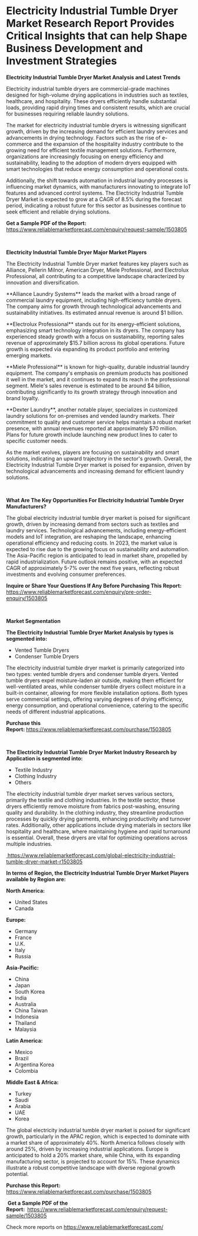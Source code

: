 <p><h1>Electricity Industrial Tumble Dryer Market Research Report Provides Critical Insights that can help Shape Business Development and Investment Strategies</h1></p><p><strong>Electricity Industrial Tumble Dryer Market Analysis and Latest Trends</strong></p>
<p><p>Electricity industrial tumble dryers are commercial-grade machines designed for high-volume drying applications in industries such as textiles, healthcare, and hospitality. These dryers efficiently handle substantial loads, providing rapid drying times and consistent results, which are crucial for businesses requiring reliable laundry solutions.</p><p>The market for electricity industrial tumble dryers is witnessing significant growth, driven by the increasing demand for efficient laundry services and advancements in drying technology. Factors such as the rise of e-commerce and the expansion of the hospitality industry contribute to the growing need for efficient textile management solutions. Furthermore, organizations are increasingly focusing on energy efficiency and sustainability, leading to the adoption of modern dryers equipped with smart technologies that reduce energy consumption and operational costs.</p><p>Additionally, the shift towards automation in industrial laundry processes is influencing market dynamics, with manufacturers innovating to integrate IoT features and advanced control systems. The Electricity Industrial Tumble Dryer Market is expected to grow at a CAGR of 8.5% during the forecast period, indicating a robust future for this sector as businesses continue to seek efficient and reliable drying solutions.</p></p>
<p><strong>Get a Sample PDF of the Report:&nbsp;</strong> <a href="https://www.reliablemarketforecast.com/enquiry/request-sample/1503805?utm_campaign=3327&utm_medium=2&utm_source=Github&utm_content=ia&utm_term=23032025&utm_id=electricity-industrial-tumble-dryer">https://www.reliablemarketforecast.com/enquiry/request-sample/1503805</a></p>
<p>&nbsp;</p>
<p><strong>Electricity Industrial Tumble Dryer Major Market Players</strong></p>
<p><p>The Electricity Industrial Tumble Dryer market features key players such as Alliance, Pellerin Milnor, American Dryer, Miele Professional, and Electrolux Professional, all contributing to a competitive landscape characterized by innovation and diversification.</p><p>**Alliance Laundry Systems** leads the market with a broad range of commercial laundry equipment, including high-efficiency tumble dryers. The company aims for growth through technological advancements and sustainability initiatives. Its estimated annual revenue is around $1 billion.</p><p>**Electrolux Professional** stands out for its energy-efficient solutions, emphasizing smart technology integration in its dryers. The company has experienced steady growth with a focus on sustainability, reporting sales revenue of approximately $15.7 billion across its global operations. Future growth is expected via expanding its product portfolio and entering emerging markets.</p><p>**Miele Professional** is known for high-quality, durable industrial laundry equipment. The company's emphasis on premium products has positioned it well in the market, and it continues to expand its reach in the professional segment. Miele's sales revenue is estimated to be around $4 billion, contributing significantly to its growth strategy through innovation and brand loyalty.</p><p>**Dexter Laundry**, another notable player, specializes in customized laundry solutions for on-premises and vended laundry markets. Their commitment to quality and customer service helps maintain a robust market presence, with annual revenues reported at approximately $70 million. Plans for future growth include launching new product lines to cater to specific customer needs.</p><p>As the market evolves, players are focusing on sustainability and smart solutions, indicating an upward trajectory in the sector's growth. Overall, the Electricity Industrial Tumble Dryer market is poised for expansion, driven by technological advancements and increasing demand for efficient laundry solutions.</p></p>
<p>&nbsp;</p>
<p><strong>What Are The Key Opportunities For Electricity Industrial Tumble Dryer Manufacturers?</strong></p>
<p><p>The global electricity industrial tumble dryer market is poised for significant growth, driven by increasing demand from sectors such as textiles and laundry services. Technological advancements, including energy-efficient models and IoT integration, are reshaping the landscape, enhancing operational efficiency and reducing costs. In 2023, the market value is expected to rise due to the growing focus on sustainability and automation. The Asia-Pacific region is anticipated to lead in market share, propelled by rapid industrialization. Future outlook remains positive, with an expected CAGR of approximately 5-7% over the next five years, reflecting robust investments and evolving consumer preferences.</p></p>
<p><strong>Inquire or Share Your Questions If Any Before Purchasing This Report:</strong> <a href="https://www.reliablemarketforecast.com/enquiry/pre-order-enquiry/1503805?utm_campaign=3327&utm_medium=2&utm_source=Github&utm_content=ia&utm_term=23032025&utm_id=electricity-industrial-tumble-dryer">https://www.reliablemarketforecast.com/enquiry/pre-order-enquiry/1503805</a></p>
<p>&nbsp;</p>
<p><strong>Market Segmentation</strong></p>
<p><strong>The Electricity Industrial Tumble Dryer Market Analysis by types is segmented into:</strong></p>
<p><ul><li>Vented Tumble Dryers</li><li>Condenser Tumble Dryers</li></ul></p>
<p><p>The electricity industrial tumble dryer market is primarily categorized into two types: vented tumble dryers and condenser tumble dryers. Vented tumble dryers expel moisture-laden air outside, making them efficient for well-ventilated areas, while condenser tumble dryers collect moisture in a built-in container, allowing for more flexible installation options. Both types serve commercial settings, offering varying degrees of drying efficiency, energy consumption, and operational convenience, catering to the specific needs of different industrial applications.</p></p>
<p><strong>Purchase this Report:&nbsp;</strong><a href="https://www.reliablemarketforecast.com/purchase/1503805?utm_campaign=3327&utm_medium=2&utm_source=Github&utm_content=ia&utm_term=23032025&utm_id=electricity-industrial-tumble-dryer">https://www.reliablemarketforecast.com/purchase/1503805</a></p>
<p>&nbsp;</p>
<p><strong>The Electricity Industrial Tumble Dryer Market Industry Research by Application is segmented into:</strong></p>
<p><ul><li>Textile Industry</li><li>Clothing Industry</li><li>Others</li></ul></p>
<p><p>The electricity industrial tumble dryer market serves various sectors, primarily the textile and clothing industries. In the textile sector, these dryers efficiently remove moisture from fabrics post-washing, ensuring quality and durability. In the clothing industry, they streamline production processes by quickly drying garments, enhancing productivity and turnover rates. Additionally, other applications include drying materials in sectors like hospitality and healthcare, where maintaining hygiene and rapid turnaround is essential. Overall, these dryers are vital for optimizing operations across multiple industries.</p></p>
<p><a href="https://www.reliablemarketforecast.com/global-electricity-industrial-tumble-dryer-market-r1503805?utm_campaign=3327&utm_medium=2&utm_source=Github&utm_content=ia&utm_term=23032025&utm_id=electricity-industrial-tumble-dryer">&nbsp;https://www.reliablemarketforecast.com/global-electricity-industrial-tumble-dryer-market-r1503805</a></p>
<p><strong>In terms of Region, the Electricity Industrial Tumble Dryer Market Players available by Region are:</strong></p>
<p>
    <p> <strong> North America: </strong>
        <ul>
            <li>United States</li>
            <li>Canada</li>
        </ul>
        </p> 
    <p> <strong> Europe: </strong>
        <ul>
            <li>Germany</li>
            <li>France</li>
            <li>U.K.</li>
            <li>Italy</li>
            <li>Russia</li>
        </ul>
        </p> 
    <p> <strong> Asia-Pacific: </strong>
        <ul>
            <li>China</li>
            <li>Japan</li>
            <li>South Korea</li>
            <li>India</li>
            <li>Australia</li>
            <li>China Taiwan</li>
            <li>Indonesia</li>
            <li>Thailand</li>
            <li>Malaysia</li>
        </ul>
        </p> 
    <p> <strong> Latin America: </strong>
        <ul>
            <li>Mexico</li>
            <li>Brazil</li>
            <li>Argentina Korea</li>
            <li>Colombia</li>
        </ul>
        </p> 
    <p> <strong> Middle East & Africa: </strong>
        <ul>
            <li>Turkey</li>
            <li>Saudi</li>
            <li>Arabia</li>
            <li>UAE</li>
            <li>Korea</li>
        </ul>
    </p>
    </p>
<p><p>The global electricity industrial tumble dryer market is poised for significant growth, particularly in the APAC region, which is expected to dominate with a market share of approximately 40%. North America follows closely with around 25%, driven by increasing industrial applications. Europe is anticipated to hold a 20% market share, while China, with its expanding manufacturing sector, is projected to account for 15%. These dynamics illustrate a robust competitive landscape with diverse regional growth potential.</p></p>
<p><strong>Purchase this Report: </strong><a href="https://www.reliablemarketforecast.com/purchase/1503805?utm_campaign=3327&utm_medium=2&utm_source=Github&utm_content=ia&utm_term=23032025&utm_id=electricity-industrial-tumble-dryer">https://www.reliablemarketforecast.com/purchase/1503805</a></p>
<p>&nbsp;<strong>Get a Sample PDF of the Report:&nbsp;&nbsp;</strong><a href="https://www.reliablemarketforecast.com/enquiry/request-sample/1503805?utm_campaign=3327&utm_medium=2&utm_source=Github&utm_content=ia&utm_term=23032025&utm_id=electricity-industrial-tumble-dryer">https://www.reliablemarketforecast.com/enquiry/request-sample/1503805</a></p>
<p><strong></strong></p>
<p>Check more reports on <a href="https://www.reliablemarketforecast.com/?utm_campaign=3327&utm_medium=2&utm_source=Github&utm_content=ia&utm_term=23032025&utm_id=electricity-industrial-tumble-dryer">https://www.reliablemarketforecast.com/</a></p>